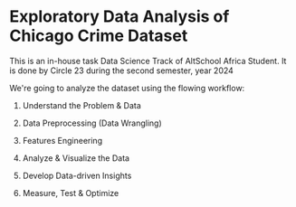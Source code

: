 # Exploratory Data Analysis of Chicago Crime Dataset

This is an in-house task Data Science Track of AltSchool Africa Student.
It is done by Circle 23 during the second semester, year 2024



We're going to analyze the dataset using the flowing workflow:
1. Understand the Problem & Data

1. Data Preprocessing (Data Wrangling)

1. Features Engineering

1. Analyze & Visualize the Data

1. Develop Data-driven Insights

1. Measure, Test & Optimize

